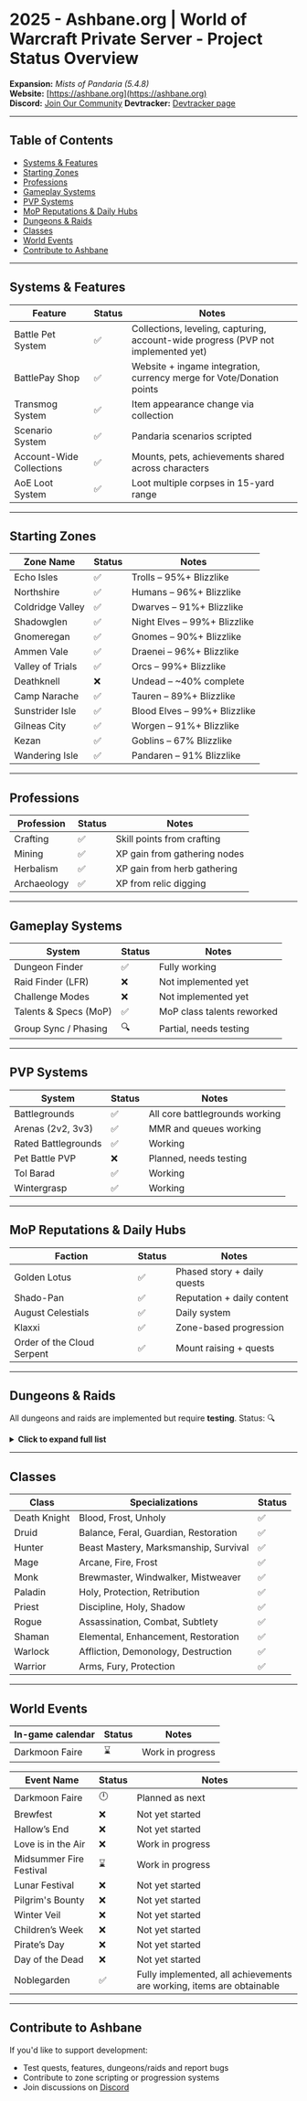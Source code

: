 # 2025 - Ashbane.org | World of Warcraft Private Server - Project Status Overview

**Expansion:** *Mists of Pandaria (5.4.8)*  
**Website:** [https://ashbane.org](https://ashbane.org)  
**Discord:** [Join Our Community](https://discord.ashbane.org)
**Devtracker:** [Devtracker page](https://devtracker.ashbane.org)

---

## Table of Contents

- [Systems & Features](#systems--features)
- [Starting Zones](#starting-zones)
- [Professions](#professions)
- [Gameplay Systems](#gameplay-systems)
- [PVP Systems](#pvp-systems)
- [MoP Reputations & Daily Hubs](#mop-reputations--daily-hubs)
- [Dungeons & Raids](#dungeons--raids)
- [Classes](#classes)
- [World Events](#world-events)
- [Contribute to Ashbane](#contribute-to-ashbane)

---

## Systems & Features

| Feature                  | Status | Notes                                                                 |
|--------------------------|--------|-----------------------------------------------------------------------|
| Battle Pet System        | ✅     | Collections, leveling, capturing, account-wide progress (PVP not implemented yet) |
| BattlePay Shop           | ✅     | Website + ingame integration, currency merge for Vote/Donation points |
| Transmog System          | ✅     | Item appearance change via collection                                 |
| Scenario System          | ✅     | Pandaria scenarios scripted                                           |
| Account-Wide Collections | ✅     | Mounts, pets, achievements shared across characters                   |
| AoE Loot System          | ✅     | Loot multiple corpses in 15-yard range                                |

---

## Starting Zones

| Zone Name           | Status | Notes                        |
|---------------------|--------|------------------------------|
| Echo Isles          | ✅     | Trolls – 95%+ Blizzlike      |
| Northshire          | ✅     | Humans – 96%+ Blizzlike      |
| Coldridge Valley    | ✅     | Dwarves – 91%+ Blizzlike     |
| Shadowglen          | ✅     | Night Elves – 99%+ Blizzlike |
| Gnomeregan          | ✅     | Gnomes – 90%+ Blizzlike      |
| Ammen Vale          | ✅     | Draenei – 96%+ Blizzlike     |
| Valley of Trials    | ✅     | Orcs – 99%+ Blizzlike        |
| Deathknell          | ❌     | Undead – ~40% complete       |
| Camp Narache        | ✅     | Tauren – 89%+ Blizzlike      |
| Sunstrider Isle     | ✅     | Blood Elves – 99%+ Blizzlike |
| Gilneas City        | ✅     | Worgen – 91%+ Blizzlike      |
| Kezan               | ✅     | Goblins – 67% Blizzlike      |
| Wandering Isle      | ✅     | Pandaren – 91% Blizzlike     |

---

## Professions

| Profession   | Status | Notes                         |
|--------------|--------|-------------------------------|
| Crafting     | ✅     | Skill points from crafting    |
| Mining       | ✅     | XP gain from gathering nodes  |
| Herbalism    | ✅     | XP gain from herb gathering   |
| Archaeology  | ✅     | XP from relic digging         |

---

## Gameplay Systems

| System                 | Status | Notes                          |
|------------------------|--------|--------------------------------|
| Dungeon Finder         | ✅     | Fully working                  |
| Raid Finder (LFR)      | ❌     | Not implemented yet            |
| Challenge Modes        | ❌     | Not implemented yet            |
| Talents & Specs (MoP)  | ✅     | MoP class talents reworked     |
| Group Sync / Phasing   | 🔍     | Partial, needs testing         |

---

## PVP Systems

| System                | Status | Notes                              |
|-----------------------|--------|------------------------------------|
| Battlegrounds         | ✅     | All core battlegrounds working     |
| Arenas (2v2, 3v3)     | ✅     | MMR and queues working             |
| Rated Battlegrounds   | ✅     | Working                            |
| Pet Battle PVP        | ❌     | Planned, needs testing             |
| Tol Barad             | ✅     | Working                            |
| Wintergrasp           | ✅     | Working                            |

---

## MoP Reputations & Daily Hubs

| Faction                   | Status | Notes                            |
|---------------------------|--------|----------------------------------|
| Golden Lotus              | ✅     | Phased story + daily quests      |
| Shado-Pan                 | ✅     | Reputation + daily content       |
| August Celestials         | ✅     | Daily system                     |
| Klaxxi                    | ✅     | Zone-based progression           |
| Order of the Cloud Serpent| ✅     | Mount raising + quests           |

---

## Dungeons & Raids

All dungeons and raids are implemented but require **testing**. Status: 🔍

<details>
<summary><strong>Click to expand full list</strong></summary>

### Classic Dungeons
- Deadmines  
- Wailing Caverns  
- Shadowfang Keep  
- Scarlet Monastery (All Wings)  
- Scholomance  
- Stratholme  
- Uldaman  
- Zul'Farrak  

### TBC Dungeons
- Hellfire Ramparts  
- The Blood Furnace  
- The Shattered Halls  
- Mana-Tombs  
- Sethekk Halls  
- Shadow Labyrinth  
- Magisters' Terrace  

### WotLK Dungeons
- Utgarde Keep  
- The Nexus  
- Azjol-Nerub  
- Halls of Stone  
- Halls of Lightning  
- The Oculus  
- Trial of the Champion  
- Forge of Souls  

### Cataclysm Dungeons
- Blackrock Caverns  
- Throne of the Tides  
- The Stonecore  
- Vortex Pinnacle  
- Grim Batol  
- Halls of Origination  
- Zul’Aman  
- Zul’Gurub  

### Mists of Pandaria Dungeons
- Temple of the Jade Serpent  
- Stormstout Brewery  
- Shado-Pan Monastery  
- Gate of the Setting Sun  
- Mogu’shan Palace  
- Scholomance (Revamp)  
- Scarlet Halls  
- Scarlet Monastery  
- Siege of Niuzao Temple  

---

### Classic Raids
- Molten Core  
- Blackwing Lair  
- Ahn'Qiraj (20 & 40)  

### TBC Raids
- Karazhan  
- Gruul’s Lair  
- Magtheridon’s Lair  
- Serpentshrine Cavern  
- Tempest Keep  
- Black Temple  
- Sunwell Plateau  

### WotLK Raids
- Naxxramas (Revamp)  
- Ulduar  
- Trial of the Crusader  
- Icecrown Citadel  
- Vault of Archavon  
- Ruby Sanctum  

### Cataclysm Raids
- Baradin Hold  
- Blackwing Descent  
- Bastion of Twilight  
- Throne of the Four Winds  
- Firelands  
- Dragon Soul  

### MoP Raids
- Mogu’shan Vaults  
- Heart of Fear  
- Terrace of Endless Spring  
- Throne of Thunder  
- Siege of Orgrimmar  

#### World Bosses
- Galleon  
- Nalak  
- Oondasta  

</details>

---

## Classes

| Class         | Specializations                      | Status |
|---------------|--------------------------------------|--------|
| Death Knight  | Blood, Frost, Unholy                 | ✅     |
| Druid         | Balance, Feral, Guardian, Restoration| ✅     |
| Hunter        | Beast Mastery, Marksmanship, Survival| ✅     |
| Mage          | Arcane, Fire, Frost                  | ✅     |
| Monk          | Brewmaster, Windwalker, Mistweaver   | ✅     |
| Paladin       | Holy, Protection, Retribution        | ✅     |
| Priest        | Discipline, Holy, Shadow             | ✅     |
| Rogue         | Assassination, Combat, Subtlety      | ✅     |
| Shaman        | Elemental, Enhancement, Restoration   | ✅     |
| Warlock       | Affliction, Demonology, Destruction  | ✅     |
| Warrior       | Arms, Fury, Protection               | ✅     |

---

## World Events

| In-game calendar        | Status | Notes                                        |
|-------------------------|--------|----------------------------------------------|
| Darkmoon Faire          | ⌛     | Work in progress                             |

| Event Name              | Status | Notes                                        |
|-------------------------|--------|----------------------------------------------|
| Darkmoon Faire          | 🕛     | Planned as next                            |
| Brewfest                | ❌     | Not yet started                             |
| Hallow’s End            | ❌     | Not yet started                             |
| Love is in the Air      | ❌     | Work in progress                             |
| Midsummer Fire Festival | ⌛     | Work in progress                                       |
| Lunar Festival          | ❌     | Not yet started                             |
| Pilgrim's Bounty        | ❌     | Not yet started                             |
| Winter Veil             | ❌     | Not yet started                             |
| Children’s Week         | ❌     | Not yet started                             |
| Pirate’s Day            | ❌     | Not yet started                             |
| Day of the Dead         | ❌     | Not yet started                             |
| Noblegarden             | ✅     | Fully implemented, all achievements are working, items are obtainable        |

---

## Contribute to Ashbane

If you'd like to support development:
- Test quests, features, dungeons/raids and report bugs
- Contribute to zone scripting or progression systems
- Join discussions on [Discord](https://discord.ashbane.org)
